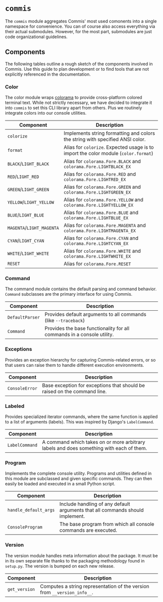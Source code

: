 # `commis`

The `commis` module aggregates Commis' most used comonents into a single namespace for convenience. You can of course also access everything via their actual submodules. However, for the most part, submodules are just code organizational guidelines.

## Components

The following tables outline a rough sketch of the components involved in Commis. Use this guide to plan development or to find tools that are not explicitly referenced in the documentation.

### Color

The color module wraps [colorama](https://pypi.python.org/pypi/colorama) to provide cross-platform colored terminal text. While not strictly necessary, we have decided to integrate it into `commis` to set this CLI library apart from others. Plus we routinely integrate colors into our console utilities.

Component  | Description
---------- | -------------------------------------------------------------
`colorize` | Implements string formatting and colors the string with specified ANSI color.
`format`   | Alias for `colorize`. Expected usage is to import the color module (`color.format`)
`BLACK`/`LIGHT_BLACK` | Alias for `colorama.Fore.BLACK` and `colorama.Fore.LIGHTBLACK_EX`
`RED`/`LIGHT_RED` | Alias for `colorama.Fore.RED` and `colorama.Fore.LIGHTRED_EX`
`GREEN`/`LIGHT_GREEN` | Alias for `colorama.Fore.GREEN` and `colorama.Fore.LIGHTGREEN_EX`
`YELLOW`/`LIGHT_YELLOW` | Alias for `colorama.Fore.YELLOW` and `colorama.Fore.LIGHTYELLOW_EX`
`BLUE`/`LIGHT_BLUE` | Alias for `colorama.Fore.BLUE` and `colorama.Fore.LIGHTBLUE_EX`
`MAGENTA`/`LIGHT_MAGENTA` | Alias for `colorama.Fore.MAGENTA` and `colorama.Fore.LIGHTMAGENTA_EX`
`CYAN`/`LIGHT_CYAN` | Alias for `colorama.Fore.CYAN` and `colorama.Fore.LIGHTCYAN_EX`
`WHITE`/`LIGHT_WHITE` | Alias for `colorama.Fore.WHITE` and `colorama.Fore.LIGHTWHITE_EX`
`RESET` | Alias for `colorama.Fore.RESET`

### Command

The command module contains the default parsing and command behavior. `Command` subclasses are the primary interface for using Commis.

Component       | Description
--------------- | -------------------------------------------------------------
`DefaultParser` | Provides default arguments to all commands (like `--traceback`)
`Command`       | Provides the base functionality for all commands in a console utility.

### Exceptions

Provides an exception hierarchy for capturing Commis-related errors, or so that users can raise them to handle different execution environments.

Component       | Description
--------------- | -------------------------------------------------------------
`ConsoleError`  | Base exception for exceptions that should be raised on the command line.

### Labeled

Provides specialized iterator commands, where the same function is applied to a list of arguments (labels). This was inspired by Django's `LabelCommand`.

Component       | Description
--------------- | -------------------------------------------------------------
`LabelCommand`  | A command which takes on or more arbitrary labels and does something with each of them.


### Program

Implements the complete console utility. Programs and utilities defined in this module are subclassed and given specific commands. They can then easily be loaded and executed in a small Python script.

Component       | Description
--------------- | -------------------------------------------------------------
`handle_default_args`  | Include handling of any default arguments that all commands should implement.
`ConsoleProgram` | The base program from which all console commands are executed.

### Version

The version module handles meta information about the package. It must be in its own separate file thanks to the packaging methodology found in `setup.py`. The version is bumped on each new release.

Component       | Description
--------------- | -------------------------------------------------------------
`get_version`   | Computes a string representation of the version from `__version_info__`.
